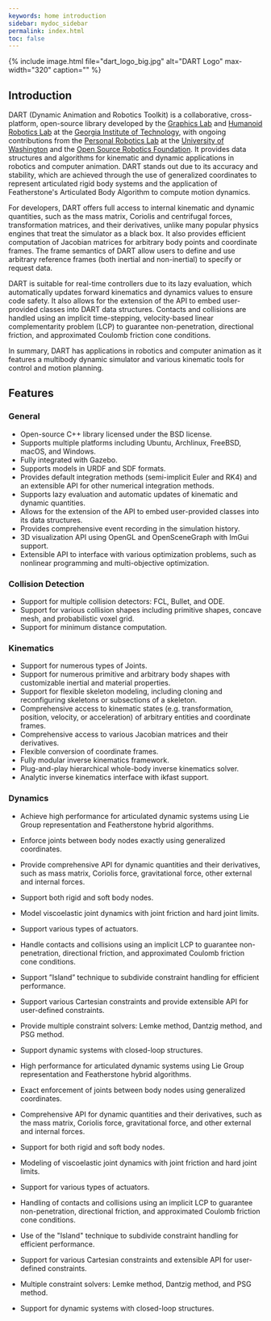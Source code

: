 ```yaml
---
keywords: home introduction
sidebar: mydoc_sidebar
permalink: index.html
toc: false
---
```


{% include image.html file="dart_logo_big.jpg" alt="DART Logo" max-width="320"  caption="" %}


## Introduction

DART (Dynamic Animation and Robotics Toolkit) is a collaborative, cross-platform, open-source library developed by the [Graphics Lab](http://www.cc.gatech.edu/~karenliu/Home.html) and [Humanoid Robotics Lab](http://www.golems.org/) at the [Georgia Institute of Technology](http://www.gatech.edu/), with ongoing contributions from the [Personal Robotics Lab](http://personalrobotics.cs.washington.edu/) at the [University of Washington](http://www.washington.edu/) and the [Open Source Robotics Foundation](https://www.osrfoundation.org/). It provides data structures and algorithms for kinematic and dynamic applications in robotics and computer animation. DART stands out due to its accuracy and stability, which are achieved through the use of generalized coordinates to represent articulated rigid body systems and the application of Featherstone's Articulated Body Algorithm to compute motion dynamics.

For developers, DART offers full access to internal kinematic and dynamic quantities, such as the mass matrix, Coriolis and centrifugal forces, transformation matrices, and their derivatives, unlike many popular physics engines that treat the simulator as a black box. It also provides efficient computation of Jacobian matrices for arbitrary body points and coordinate frames. The frame semantics of DART allow users to define and use arbitrary reference frames (both inertial and non-inertial) to specify or request data.

DART is suitable for real-time controllers due to its lazy evaluation, which automatically updates forward kinematics and dynamics values to ensure code safety. It also allows for the extension of the API to embed user-provided classes into DART data structures. Contacts and collisions are handled using an implicit time-stepping, velocity-based linear complementarity problem (LCP) to guarantee non-penetration, directional friction, and approximated Coulomb friction cone conditions.

In summary, DART has applications in robotics and computer animation as it features a multibody dynamic simulator and various kinematic tools for control and motion planning.

## Features

### General

* Open-source C++ library licensed under the BSD license.
* Supports multiple platforms including Ubuntu, Archlinux, FreeBSD, macOS, and Windows.
* Fully integrated with Gazebo.
* Supports models in URDF and SDF formats.
* Provides default integration methods (semi-implicit Euler and RK4) and an extensible API for other numerical integration methods.
* Supports lazy evaluation and automatic updates of kinematic and dynamic quantities.
* Allows for the extension of the API to embed user-provided classes into its data structures.
* Provides comprehensive event recording in the simulation history.
* 3D visualization API using OpenGL and OpenSceneGraph with ImGui support.
* Extensible API to interface with various optimization problems, such as nonlinear programming and multi-objective optimization.

### Collision Detection

* Support for multiple collision detectors: FCL, Bullet, and ODE.
* Support for various collision shapes including primitive shapes, concave mesh, and probabilistic voxel grid.
* Support for minimum distance computation.

### Kinematics

* Support for numerous types of Joints.
* Support for numerous primitive and arbitrary body shapes with customizable inertial and material properties.
* Support for flexible skeleton modeling, including cloning and reconfiguring skeletons or subsections of a skeleton.
* Comprehensive access to kinematic states (e.g. transformation, position, velocity, or acceleration) of arbitrary entities and coordinate frames.
* Comprehensive access to various Jacobian matrices and their derivatives.
* Flexible conversion of coordinate frames.
* Fully modular inverse kinematics framework.
* Plug-and-play hierarchical whole-body inverse kinematics solver.
* Analytic inverse kinematics interface with ikfast support.

### Dynamics

* Achieve high performance for articulated dynamic systems using Lie Group representation and Featherstone hybrid algorithms.
* Enforce joints between body nodes exactly using generalized coordinates.
* Provide comprehensive API for dynamic quantities and their derivatives, such as mass matrix, Coriolis force, gravitational force, other external and internal forces.
* Support both rigid and soft body nodes.
* Model viscoelastic joint dynamics with joint friction and hard joint limits.
* Support various types of actuators.
* Handle contacts and collisions using an implicit LCP to guarantee non-penetration, directional friction, and approximated Coulomb friction cone conditions.
* Support ”Island” technique to subdivide constraint handling for efficient performance.
* Support various Cartesian constraints and provide extensible API for user-defined constraints.
* Provide multiple constraint solvers: Lemke method, Dantzig method, and PSG method.
* Support dynamic systems with closed-loop structures.

* High performance for articulated dynamic systems using Lie Group representation and Featherstone hybrid algorithms.
* Exact enforcement of joints between body nodes using generalized coordinates.
* Comprehensive API for dynamic quantities and their derivatives, such as the mass matrix, Coriolis force, gravitational force, and other external and internal forces.
* Support for both rigid and soft body nodes.
* Modeling of viscoelastic joint dynamics with joint friction and hard joint limits.
* Support for various types of actuators.
* Handling of contacts and collisions using an implicit LCP to guarantee non-penetration, directional friction, and approximated Coulomb friction cone conditions.
* Use of the "Island" technique to subdivide constraint handling for efficient performance.
* Support for various Cartesian constraints and extensible API for user-defined constraints.
* Multiple constraint solvers: Lemke method, Dantzig method, and PSG method.
* Support for dynamic systems with closed-loop structures.


